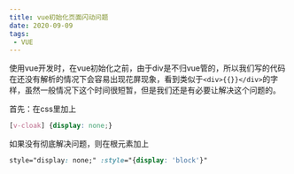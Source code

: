 ```yaml
---
title: vue初始化页面闪动问题
date: 2020-09-09
tags:
 - VUE
---
```


使用vue开发时，在vue初始化之前，由于div是不归vue管的，所以我们写的代码在还没有解析的情况下会容易出现花屏现象，看到类似于`<div>{{}}</div>`的字样，虽然一般情况下这个时间很短暂，但是我们还是有必要让解决这个问题的。

首先：在css里加上

```css
[v-cloak] {display: none;}
```

如果没有彻底解决问题，则在根元素加上

```css
style="display: none;" :style="{display: 'block'}"
```

